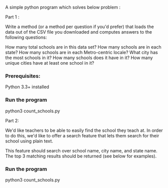 A simple python program which solves below problem :

Part 1 : 

Write a method (or a method per question if you'd prefer) that loads the data out of the CSV file
you downloaded and computes answers to the following questions:

How many total schools are in this data set?
How many schools are in each state?
How many schools are in each Metro-centric locale?
What city has the most schools in it? How many schools does it have in it?
How many unique cities have at least one school in it?

### Prerequisites:
Python 3.3+ installed

### Run the program 
python3 count_schools.py


Part 2:

We'd like teachers to be able to easily find the school they teach at. In order to do this, we'd like to offer a search feature that lets them search for their school using plain text.

This feature should search over school name, city name, and state name.
The top 3 matching results should be returned (see below for examples).

### Run the program 
python3 count_schools.py
